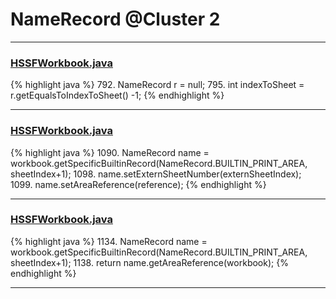 # NameRecord @Cluster 2

***

### [HSSFWorkbook.java](https://searchcode.com/codesearch/view/15642316/)
{% highlight java %}
792. NameRecord r = null;
795.     int indexToSheet = r.getEqualsToIndexToSheet() -1;
{% endhighlight %}

***

### [HSSFWorkbook.java](https://searchcode.com/codesearch/view/15642316/)
{% highlight java %}
1090. NameRecord name = workbook.getSpecificBuiltinRecord(NameRecord.BUILTIN_PRINT_AREA, sheetIndex+1);
1098. name.setExternSheetNumber(externSheetIndex);
1099. name.setAreaReference(reference);
{% endhighlight %}

***

### [HSSFWorkbook.java](https://searchcode.com/codesearch/view/15642316/)
{% highlight java %}
1134. NameRecord name = workbook.getSpecificBuiltinRecord(NameRecord.BUILTIN_PRINT_AREA, sheetIndex+1);
1138. return name.getAreaReference(workbook);
{% endhighlight %}

***

